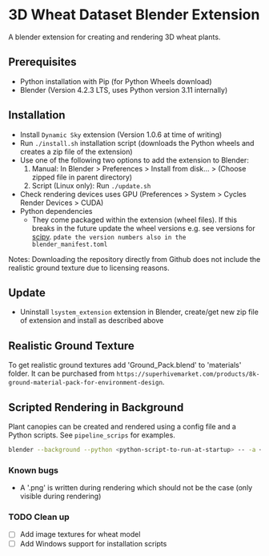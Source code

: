# 3D Wheat Dataset Blender Extension

A blender extension for creating and rendering 3D wheat plants.

## Prerequisites

- Python installation with Pip (for Python Wheels download)
- Blender (Version 4.2.3 LTS, uses Python version 3.11 internally)

## Installation

  - Install `Dynamic Sky` extension (Version 1.0.6 at time of writing)
  - Run `./install.sh` installation script (downloads the Python wheels and creates a zip file of the extension)
  - Use one of the following two options to add the extension to Blender:
    1. Manual: In Blender > Preferences > Install from disk... > (Choose zipped file in parent directory)
    2. Script (Linux only): Run `./update.sh`
  - Check rendering devices uses GPU (Preferences > System > Cycles Render Devices > CUDA)
- Python dependencies
  - They come packaged within the extension (wheel files). If this breaks in the future update the wheel versions e.g. see versions for [scipy](https://pypi.org/project/scipy/#files). `pdate the version numbers also in the blender_manifest.toml`

Notes: Downloading the repository directly from Github does not include the realistic ground texture due to licensing reasons.

## Update

- Uninstall `lsystem_extension` extension in Blender, create/get new zip file of extension and install as described above

## Realistic Ground Texture

To get realistic ground textures add 'Ground_Pack.blend' to 'materials' folder. It can be purchased from `https://superhivemarket.com/products/8k-ground-material-pack-for-environment-design`.

## Scripted Rendering in Background

Plant canopies can be created and rendered using a config file and a Python scripts. See `pipeline_scrips` for examples.

```bash
blender --background --python <python-script-to-run-at-startup> -- -a <Argument value> -b <Another argument value>
```

### Known bugs

- A '.png' is written during rendering which should not be the case (only visible during rendering)

### TODO Clean up

- [ ] Add image textures for wheat model
- [ ] Add Windows support for installation scripts